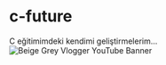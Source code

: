 # c-future
C eğitimimdeki kendimi geliştirmelerim...
![Beige Grey Vlogger YouTube Banner](https://github.com/AhmetRecaiElcan/c-future/assets/97764491/5198672e-23fe-459a-9aa8-65f7a660c4b8)
